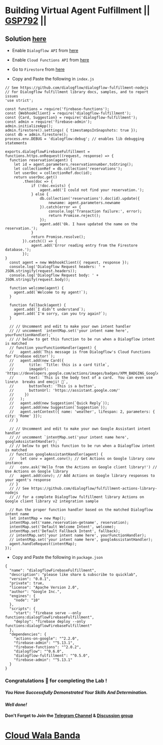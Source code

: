 # Building Virtual Agent Fulfillment || [GSP792](https://www.cloudskillsboost.google/focuses/12039?parent=catalog) ||

## Solution [here](https://youtu.be/Tl08w_3VaQU)

* Enable `Dialogflow API` from [here](https://console.cloud.google.com/marketplace/product/google/dialogflow.googleapis.com?)

* Enable `Cloud Functions API` from [here](https://console.cloud.google.com/marketplace/product/google/cloudfunctions.googleapis.com?)

* Go to `Firestore` from [here](https://console.cloud.google.com/firestore?)

* Copy and Paste the following in `index.js`

```
// See https://github.com/dialogflow/dialogflow-fulfillment-nodejs
// for Dialogflow fulfillment library docs, samples, and to report issues
'use strict';
 
const functions = require('firebase-functions');
const {WebhookClient} = require('dialogflow-fulfillment');
const {Card, Suggestion} = require('dialogflow-fulfillment');
const admin = require('firebase-admin');
admin.initializeApp();
admin.firestore().settings( { timestampsInSnapshots: true });
const db = admin.firestore();
process.env.DEBUG = 'dialogflow:debug'; // enables lib debugging statements
 
exports.dialogflowFirebaseFulfillment = functions.https.onRequest((request, response) => {
  function reservation(agent) {
	let id = agent.parameters.reservationnumber.toString();
	let collectionRef = db.collection('reservations');
	let userDoc = collectionRef.doc(id);
	return userDoc.get()
		.then(doc => {
			if (!doc.exists) {
				agent.add('I could not find your reservation.');
			} else {
				db.collection('reservations').doc(id).update({
					newname: agent.parameters.newname
				}).catch(error => {
					console.log('Transaction failure:', error);
					return Promise.reject();
				});
				agent.add('Ok. I have updated the name on the reservation.');
			}
			return Promise.resolve();
		}).catch(() => {
			agent.add('Error reading entry from the Firestore database.');
		});
}
  const agent = new WebhookClient({ request, response });
  console.log('Dialogflow Request headers: ' + JSON.stringify(request.headers));
  console.log('Dialogflow Request body: ' + JSON.stringify(request.body));
 
  function welcome(agent) {
    agent.add(`Welcome to my agent!`);
  }
 
  function fallback(agent) {
    agent.add(`I didn't understand`);
    agent.add(`I'm sorry, can you try again?`);
  }

  // // Uncomment and edit to make your own intent handler
  // // uncomment `intentMap.set('your intent name here', yourFunctionHandler);`
  // // below to get this function to be run when a Dialogflow intent is matched
  // function yourFunctionHandler(agent) {
  //   agent.add(`This message is from Dialogflow's Cloud Functions for Firebase editor!`);
  //   agent.add(new Card({
  //       title: `Title: this is a card title`,
  //       imageUrl: 'https://developers.google.com/actions/images/badges/XPM_BADGING_GoogleAssistant_VER.png',
  //       text: `This is the body text of a card.  You can even use line\n  breaks and emoji! 💁`,
  //       buttonText: 'This is a button',
  //       buttonUrl: 'https://assistant.google.com/'
  //     })
  //   );
  //   agent.add(new Suggestion(`Quick Reply`));
  //   agent.add(new Suggestion(`Suggestion`));
  //   agent.setContext({ name: 'weather', lifespan: 2, parameters: { city: 'Rome' }});
  // }

  // // Uncomment and edit to make your own Google Assistant intent handler
  // // uncomment `intentMap.set('your intent name here', googleAssistantHandler);`
  // // below to get this function to be run when a Dialogflow intent is matched
  // function googleAssistantHandler(agent) {
  //   let conv = agent.conv(); // Get Actions on Google library conv instance
  //   conv.ask('Hello from the Actions on Google client library!') // Use Actions on Google library
  //   agent.add(conv); // Add Actions on Google library responses to your agent's response
  // }
  // // See https://github.com/dialogflow/fulfillment-actions-library-nodejs
  // // for a complete Dialogflow fulfillment library Actions on Google client library v2 integration sample

  // Run the proper function handler based on the matched Dialogflow intent name
  let intentMap = new Map();
  intentMap.set('name.reservation-getname', reservation);
  intentMap.set('Default Welcome Intent', welcome);
  intentMap.set('Default Fallback Intent', fallback);
  // intentMap.set('your intent name here', yourFunctionHandler);
  // intentMap.set('your intent name here', googleAssistantHandler);
  agent.handleRequest(intentMap);
});
```

* Copy and Paste the following in `package.json`

```
{
  "name": "dialogflowFirebaseFulfillment",
  "description": "please like share & subscribe to quicklab",
  "version": "0.0.1",
  "private": true,
  "license": "Apache Version 2.0",
  "author": "Google Inc.",
  "engines": {
    "node": "10"
  },
  "scripts": {
    "start": "firebase serve --only functions:dialogflowFirebaseFulfillment",
    "deploy": "firebase deploy --only functions:dialogflowFirebaseFulfillment"
  },
  "dependencies": {
    "actions-on-google": "^2.2.0",
    "firebase-admin": "^5.13.1",
    "firebase-functions": "^2.0.2",
    "dialogflow": "^0.6.0",
    "dialogflow-fulfillment": "^0.5.0",
    "firebase-admin": "^5.13.1"
  }
}
```

### Congratulations 🎉 for completing the Lab !

##### *You Have Successfully Demonstrated Your Skills And Determination.*

#### *Well done!*

#### Don't Forget to Join the [Telegram Channel](https://t.me/cloudwalabanda) & [Discussion group](https://t.me/cloudwalabandachats)

# [Cloud Wala Banda](https://www.youtube.com/@cloudwalabanda)
